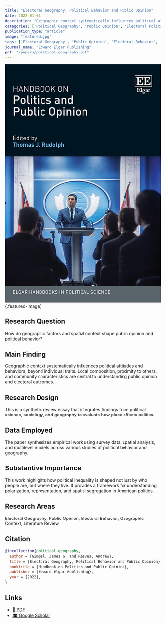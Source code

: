 ```yaml
---
title: "Electoral Geography, Political Behavior and Public Opinion"
date: 2022-01-01
description: "Geographic context systematically influences political attitudes and behaviors, beyond individual traits. Local composition, proximity to others, and community characteristics are central to understanding public opinion and electoral outcomes."
categories: ['Political Geography', 'Public Opinion', 'Electoral Politics', 'Geographic Context', 'Literature Review']
publication_type: "article"
image: "featured.jpg"
tags: ['Electoral Geography', 'Public Opinion', 'Electoral Behavior', 'Geographic Context', 'Literature Review']
journal_name: "Edward Elgar Publishing"
pdf: "/papers/political-geography.pdf"
---
```


![Featured image](featured.jpg){.featured-image}

## Research Question

How do geographic factors and spatial context shape public opinion and political behavior?

## Main Finding

Geographic context systematically influences political attitudes and behaviors, beyond individual traits. Local composition, proximity to others, and community characteristics are central to understanding public opinion and electoral outcomes.

## Research Design

This is a synthetic review essay that integrates findings from political science, sociology, and geography to evaluate how place affects politics.

## Data Employed

The paper synthesizes empirical work using survey data, spatial analysis, and multilevel models across various studies of political behavior and geography.

## Substantive Importance

This work highlights how political inequality is shaped not just by who people are, but where they live. It provides a framework for understanding polarization, representation, and spatial segregation in American politics.

## Research Areas

Electoral Geography, Public Opinion, Electoral Behavior, Geographic Context, Literature Review

## Citation

```bibtex
@incollection{political-geography,
  author = {Gimpel, James G. and Reeves, Andrew},
  title = {Electoral Geography, Political Behavior and Public Opinion},
  booktitle = {Handbook on Politics and Public Opinion},
  publisher = {Edward Elgar Publishing},
  year = {2022},
}
```

## Links

- [📄 PDF](/papers/political-geography.pdf)
- [🎓 Google Scholar](https://scholar.google.com/scholar?q=Electoral%20Geography%2C%20Political%20Behavior%20and%20Public%20Opinion)